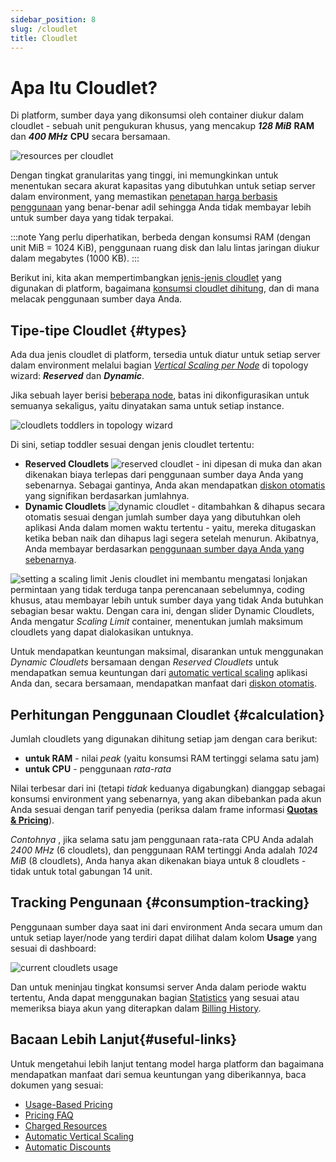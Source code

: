 ```yaml
---
sidebar_position: 8
slug: /cloudlet
title: Cloudlet
---
```

# Apa Itu Cloudlet?

Di platform, sumber daya yang dikonsumsi oleh container diukur dalam cloudlet - sebuah unit pengukuran khusus, yang mencakup **_128 MiB_** **RAM** dan _**400 MHz**_ **CPU** secara bersamaan.

<img src="https://assets.dewacloud.com/dewacloud-docs/platform-overview/cloudlet/4.71.png" alt="resources per cloudlet" max-width="100%"/>

Dengan tingkat granularitas yang tinggi, ini memungkinkan untuk menentukan secara akurat kapasitas yang dibutuhkan untuk setiap server dalam environment, yang memastikan [penetapan harga berbasis penggunaan](https://docs.dewacloud.com/docs/pricing-model) yang benar-benar adil sehingga Anda tidak membayar lebih untuk sumber daya yang tidak terpakai.

:::note
Yang perlu diperhatikan, berbeda dengan konsumsi RAM (dengan unit MiB = 1024 KiB), penggunaan ruang disk dan lalu lintas jaringan diukur dalam megabytes (1000 KB).
:::

Berikut ini, kita akan mempertimbangkan [jenis-jenis cloudlet](#types) yang digunakan di platform, bagaimana [konsumsi cloudlet dihitung](#calculation), dan di mana melacak penggunaan sumber daya Anda.

## Tipe-tipe Cloudlet {#types}

Ada dua jenis cloudlet di platform, tersedia untuk diatur untuk setiap server dalam environment melalui bagian _[Vertical Scaling per Node](https://docs.dewacloud.com/docs/automatic-vertical-scaling)_ di topology wizard: _**Reserved**_ dan _**Dynamic**_.

Jika sebuah layer berisi [beberapa node](https://docs.dewacloud.com/docs/horizontal-scaling), batas ini dikonfigurasikan untuk semuanya sekaligus, yaitu dinyatakan sama untuk setiap instance.

<img src="https://assets.dewacloud.com/dewacloud-docs/platform-overview/cloudlet/4.72.png" alt="cloudlets toddlers in topology wizard" max-width="100%"/>

Di sini, setiap toddler sesuai dengan jenis cloudlet tertentu:

* **Reserved Cloudlets** <img src="https://assets.dewacloud.com/dewacloud-docs/platform-overview/cloudlet/4.73.png" alt="reserved cloudlet"/> \- ini dipesan di muka dan akan dikenakan biaya terlepas dari penggunaan sumber daya Anda yang sebenarnya. Sebagai gantinya, Anda akan mendapatkan [diskon otomatis](https://docs.dewacloud.com/docs/automatic-discounts#1) yang signifikan berdasarkan jumlahnya.
* **Dynamic Cloudlets** <img src="https://assets.dewacloud.com/dewacloud-docs/platform-overview/cloudlet/4.74.png" alt="dynamic cloudlet"/> \- ditambahkan & dihapus secara otomatis sesuai dengan jumlah sumber daya yang dibutuhkan oleh aplikasi Anda dalam momen waktu tertentu - yaitu, mereka ditugaskan ketika beban naik dan dihapus lagi segera setelah menurun. Akibatnya, Anda membayar berdasarkan [penggunaan sumber daya Anda yang sebenarnya](https://docs.dewacloud.com/docs/pricing-model#setup-usage). 

<img src="https://assets.dewacloud.com/dewacloud-docs/platform-overview/cloudlet/4.75.png" alt="setting a scaling limit" max-width="100%"/> Jenis cloudlet ini membantu mengatasi lonjakan permintaan yang tidak terduga tanpa perencanaan sebelumnya, coding khusus, atau membayar lebih untuk sumber daya yang tidak Anda butuhkan sebagian besar waktu. Dengan cara ini, dengan slider Dynamic Cloudlets, Anda mengatur _Scaling Limit_ container, menentukan jumlah maksimum cloudlets yang dapat dialokasikan untuknya.

Untuk mendapatkan keuntungan maksimal, disarankan untuk menggunakan _Dynamic Cloudlets_ bersamaan dengan _Reserved Cloudlets_ untuk mendapatkan semua keuntungan dari [automatic vertical scaling](https://docs.dewacloud.com/docs/automatic-vertical-scaling) aplikasi Anda dan, secara bersamaan, mendapatkan manfaat dari [diskon otomatis](https://docs.dewacloud.com/docs/automatic-discounts#1).

## Perhitungan Penggunaan Cloudlet {#calculation}

Jumlah cloudlets yang digunakan dihitung setiap jam dengan cara berikut:

* **untuk RAM** - nilai _peak_ (yaitu konsumsi RAM tertinggi selama satu jam)
* **untuk CPU** - penggunaan _rata-rata_

Nilai terbesar dari ini (tetapi _tidak_ keduanya digabungkan) dianggap sebagai konsumsi environment yang sebenarnya, yang akan dibebankan pada akun Anda sesuai dengan tarif penyedia (periksa dalam frame informasi **[Quotas & Pricing](https://docs.dewacloud.com/docs/resource-consumption#3)**).

_Contohnya_ , jika selama satu jam penggunaan rata-rata CPU Anda adalah _2400 MHz_ (6 cloudlets), dan penggunaan RAM tertinggi Anda adalah _1024 MiB_ (8 cloudlets), Anda hanya akan dikenakan biaya untuk 8 cloudlets - tidak untuk total gabungan 14 unit.

## Tracking Pengunaan {#consumption-tracking}

Penggunaan sumber daya saat ini dari environment Anda secara umum dan untuk setiap layer/node yang terdiri dapat dilihat dalam kolom **Usage** yang sesuai di dashboard:

<img src="https://assets.dewacloud.com/dewacloud-docs/platform-overview/cloudlet/4.76.png" alt="current cloudlets usage" max-width="100%"/>

Dan untuk meninjau tingkat konsumsi server Anda dalam periode waktu tertentu, Anda dapat menggunakan bagian [Statistics](https://docs.dewacloud.com/docs/statistics-monitoring) yang sesuai atau memeriksa biaya akun yang diterapkan dalam [Billing History](https://docs.dewacloud.com/docs/monitoring-consumed-resources#billing).

## Bacaan Lebih Lanjut{#useful-links}

Untuk mengetahui lebih lanjut tentang model harga platform dan bagaimana mendapatkan manfaat dari semua keuntungan yang diberikannya, baca dokumen yang sesuai:

* [Usage-Based Pricing](https://docs.dewacloud.com/docs/pricing-model)
* [Pricing FAQ](https://docs.dewacloud.com/docs/resource-consumption)
* [Charged Resources](https://docs.dewacloud.com/docs/chargeable-resources)
* [Automatic Vertical Scaling](https://docs.dewacloud.com/docs/automatic-vertical-scaling)
* [Automatic Discounts](https://docs.dewacloud.com/docs/automatic-discounts)